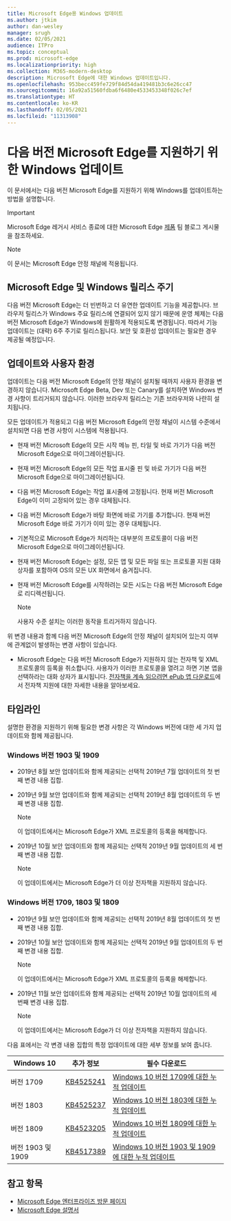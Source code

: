 ```yaml
---
title: Microsoft Edge용 Windows 업데이트
ms.author: jtkim
author: dan-wesley
manager: srugh
ms.date: 02/05/2021
audience: ITPro
ms.topic: conceptual
ms.prod: microsoft-edge
ms.localizationpriority: high
ms.collection: M365-modern-desktop
description: Microsoft Edge에 대한 Windows 업데이트입니다.
ms.openlocfilehash: 953becc459fe729f84d54da419481b3c6e26cc47
ms.sourcegitcommit: 16a92a51560fdba6f6480e4533453348f026c7ef
ms.translationtype: HT
ms.contentlocale: ko-KR
ms.lasthandoff: 02/05/2021
ms.locfileid: "11313908"
---
```

# 다음 버전 Microsoft Edge를 지원하기 위한 Windows 업데이트

이 문서에서는 다음 버전 Microsoft Edge를 지원하기 위해 Windows를 업데이트하는 방법을 설명합니다.

> [!IMPORTANT]
> Microsoft Edge 레거시 서비스 종료에 대한 Microsoft Edge [제품](https://aka.ms/EdgeLegacyEOS) 팀 블로그 게시물을 참조하세요.

> [!NOTE]
> 이 문서는 Microsoft Edge 안정 채널에 적용됩니다.

##  <a name="microsoft-edge-and-the-windows-release-cycle"></a>Microsoft Edge 및 Windows 릴리스 주기

다음 버전 Microsoft Edge는 더 빈번하고 더 유연한 업데이트 기능을 제공합니다. 브라우저 릴리스가 Windows 주요 릴리스에 연결되어 있지 않기 때문에 운영 체제는 다음 버전 Microsoft Edge가 Windows에 원활하게 적용되도록 변경됩니다. 따라서 기능 업데이트는 (대략) 6주 주기로 릴리스됩니다. 보안 및 호환성 업데이트는 필요한 경우 제공될 예정입니다.

##  <a name="updates-and-the-user-experience"></a>업데이트와 사용자 환경

업데이트는 다음 버전 Microsoft Edge의 안정 채널이 설치될 때까지 사용자 환경을 변경하지 않습니다. Microsoft Edge Beta, Dev 또는 Canary를 설치하면 Windows 변경 사항이 트리거되지 않습니다. 이러한 브라우저 릴리스는 기존 브라우저와 나란히 설치됩니다.

모든 업데이트가 적용되고 다음 버전 Microsoft Edge의 안정 채널이 시스템 수준에서 설치되면 다음 변경 사항이 시스템에 적용됩니다.

- 현재 버전 Microsoft Edge의 모든 시작 메뉴 핀, 타일 및 바로 가기가 다음 버전 Microsoft Edge으로 마이그레이션됩니다.
- 현재 버전 Microsoft Edge의 모든 작업 표시줄 핀 및 바로 가기가 다음 버전 Microsoft Edge으로 마이그레이션됩니다.
- 다음 버전 Microsoft Edge는 작업 표시줄에 고정됩니다. 현재 버전 Microsoft Edge이 이미 고정되어 있는 경우 대체됩니다.
- 다음 버전 Microsoft Edge가 바탕 화면에 바로 가기를 추가합니다. 현재 버전 Microsoft Edge 바로 가기가 이미 있는 경우 대체됩니다.
- 기본적으로 Microsoft Edge가 처리하는 대부분의 프로토콜이 다음 버전 Microsoft Edge으로 마이그레이션됩니다.
- 현재 버전 Microsoft Edge는 설정, 모든 앱 및 모든 파일 또는 프로토콜 지원 대화 상자를 포함하여 OS의 모든 UX 화면에서 숨겨집니다.
- 현재 버전 Microsoft Edge를 시작하려는 모든 시도는 다음 버전 Microsoft Edge로 리디렉션됩니다.

  > [!NOTE]
  > 사용자 수준 설치는 이러한 동작을 트리거하지 않습니다.

위 변경 내용과 함께 다음 버전 Microsoft Edge의 안정 채널이 설치되어 있는지 여부에 관계없이 발생하는 변경 사항이 있습니다.

- Microsoft Edge는 다음 버전 Microsoft Edge가 지원하지 않는 전자책 및 XML 프로토콜의 등록을 취소합니다. 사용자가 이러한 프로토콜을 열려고 하면 기본 앱을 선택하라는 대화 상자가 표시됩니다. [전자책을 계속 읽으려면 ePub 앱 다운로드](https://nam06.safelinks.protection.outlook.com/?url=https%3A%2F%2Fsupport.microsoft.com%2Fhelp%2F4517840&data=02%7C01%7Cv-danwes%40microsoft.com%7Cc9f8571b880549c30fcf08d72be5eaf9%7C72f988bf86f141af91ab2d7cd011db47%7C1%7C0%7C637026138803983526&sdata=qtb3DvVZQ6H%2FFXnBievkl%2B%2BngAQXwl340PcH8kRc3y4%3D&reserved=0)에서 전자책 지원에 대한 자세한 내용을 알아보세요.

##  <a name="timeline"></a>타임라인

설명한 환경을 지원하기 위해 필요한 변경 사항은 각 Windows 버전에 대한 세 가지 업데이트와 함께 제공됩니다.

###  <a name="windows-versions-1903-and-1909"></a>Windows 버전 1903 및 1909

- 2019년 8월 보안 업데이트와 함께 제공되는 선택적 2019년 7월 업데이트의 첫 번째 변경 내용 집합.
- 2019년 9월 보안 업데이트와 함께 제공되는 선택적 2019년 8월 업데이트의 두 번째 변경 내용 집합.

  > [!NOTE]
  > 이 업데이트에서는 Microsoft Edge가 XML 프로토콜의 등록을 해제합니다.

- 2019년 10월 보안 업데이트와 함께 제공되는 선택적 2019년 9월 업데이트의 세 번째 변경 내용 집합.

  > [!NOTE]
  > 이 업데이트에서는 Microsoft Edge가 더 이상 전자책을 지원하지 않습니다.

###  <a name="windows-versions-1709,-1803,-and-1809"></a>Windows 버전 1709, 1803 및 1809

- 2019년 9월 보안 업데이트와 함께 제공되는 선택적 2019년 8월 업데이트의 첫 번째 변경 내용 집합.
- 2019년 10월 보안 업데이트와 함께 제공되는 선택적 2019년 9월 업데이트의 두 번째 변경 내용 집합.

  > [!NOTE]
  > 이 업데이트에서는 Microsoft Edge가 XML 프로토콜의 등록을 해제합니다.

- 2019년 11월 보안 업데이트와 함께 제공되는 선택적 2019년 10월 업데이트의 세 번째 변경 내용 집합.

  > [!NOTE]
  > 이 업데이트에서는 Microsoft Edge가 더 이상 전자책을 지원하지 않습니다.

다음 표에서는 각 변경 내용 집합의 특정 업데이트에 대한 세부 정보를 보여 줍니다.

| Windows 10 | 추가 정보 | 필수 다운로드 |
|--|--|--|
| 버전 1709 | [KB4525241](https://support.microsoft.com/help/4525241/windows-10-update-kb4525241) | [Windows 10 버전 1709에 대한 누적 업데이트](https://www.catalog.update.microsoft.com/Search.aspx?q=4525241) |
| 버전 1803  | [KB4525237](https://support.microsoft.com/help/4525237/windows-10-update-kb4525237) | [Windows 10 버전 1803에 대한 누적 업데이트](https://www.catalog.update.microsoft.com/Search.aspx?q=KB4525237) |
| 버전 1809  | [KB4523205](https://support.microsoft.com/help/4523205/windows-10-update-kb4523205) | [Windows 10 버전 1809에 대한 누적 업데이트](https://www.catalog.update.microsoft.com/Search.aspx?q=4523205) |
| 버전 1903 및 1909 |[KB4517389](https://support.microsoft.com/help/4517389/windows-10-update-kb4517389)  | [Windows 10 버전 1903 및 1909에 대한 누적 업데이트](https://www.catalog.update.microsoft.com/Search.aspx?q=4517389) |

##  <a name="see-also"></a>참고 항목

- [Microsoft Edge 엔터프라이즈 방문 페이지](https://aka.ms/EdgeEnterprise)
- [Microsoft Edge 설명서](https://docs.microsoft.com/DeployEdge/)
